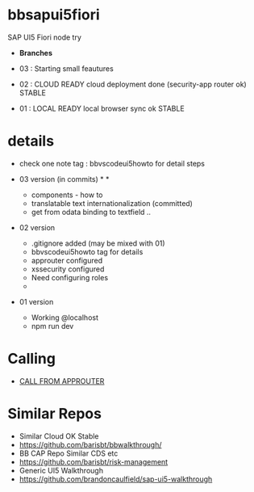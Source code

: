 # bbsapui5fiori
SAP UI5 Fiori node try

* **Branches**

* 03 : Starting small feautures
* 02 : CLOUD READY cloud deployment done (security-app router ok) STABLE
* 01 : LOCAL READY local browser sync ok STABLE




# details
* check one note tag : bbvscodeui5howto for detail steps

* 03 version (in commits)
  *
  * 
  * components - how to 
  * translatable text internationalization (committed)
  * get from odata binding to textfield ..

* 02 version
  * .gitignore added (may be mixed with 01)
  * bbvscodeui5howto tag for details
  * approuter configured
  * xssecurity configured
  * Need configuring roles
  * 

* 01 version
  * Working @localhost
  * npm run dev 


# Calling
* [CALL FROM APPROUTER](https://b29f0b6dtrial-dev-bbsapui5fiori-approuter.cfapps.us10.hana.ondemand.com)

# Similar Repos
* Similar Cloud OK Stable
 *  https://github.com/barisbt/bbwalkthrough/
* BB CAP Repo Similar CDS etc
 * https://github.com/barisbt/risk-management
* Generic UI5 Walkthrough
* https://github.com/brandoncaulfield/sap-ui5-walkthrough


